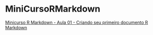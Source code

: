 # MiniCursoRMarkdown


[Minicurso R Markdown - Aula 01 - Criando seu primeiro documento R Markdown](https://www.youtube.com/watch?v=oEfURbLH0dA&list=PL5tyjyaX9n4PFlUtJkuuMpl9wbzQ4uFKu&index=1)
